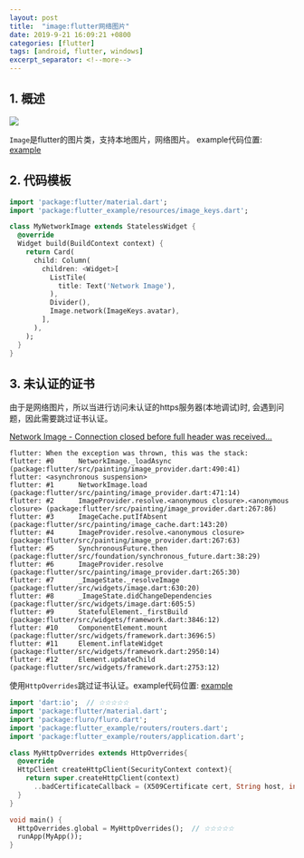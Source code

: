 ```yaml
---
layout: post
title:  "image:flutter网络图片"
date: 2019-9-21 16:09:21 +0800
categories: [flutter]
tags: [android, flutter, windows]
excerpt_separator: <!--more-->
---
```


## 1. 概述

<img src="https://img.shields.io/badge/flutter-v1.10.4--pre.53-blue" />

`Image`是flutter的图片类，支持本地图片，网络图片。
example代码位置: [example](https://github.com/kaisawind/flutter_example/tree/239f305467fc613063fb3906f339c0ef3820e0fc)

## 2. 代码模板

```dart
import 'package:flutter/material.dart';
import 'package:flutter_example/resources/image_keys.dart';

class MyNetworkImage extends StatelessWidget {
  @override
  Widget build(BuildContext context) {
    return Card(
      child: Column(
        children: <Widget>[
          ListTile(
            title: Text('Network Image'),
          ),
          Divider(),
          Image.network(ImageKeys.avatar),
        ],
      ),
    );
  }
}

```

## 3. 未认证的证书

由于是网络图片，所以当进行访问未认证的https服务器(本地调试)时, 会遇到问题，因此需要跳过证书认证。

[Network Image - Connection closed before full header was received...](https://github.com/flutter/flutter/issues/25107)

```text
flutter: When the exception was thrown, this was the stack:
flutter: #0      NetworkImage._loadAsync (package:flutter/src/painting/image_provider.dart:490:41)
flutter: <asynchronous suspension>
flutter: #1      NetworkImage.load (package:flutter/src/painting/image_provider.dart:471:14)
flutter: #2      ImageProvider.resolve.<anonymous closure>.<anonymous closure> (package:flutter/src/painting/image_provider.dart:267:86)
flutter: #3      ImageCache.putIfAbsent (package:flutter/src/painting/image_cache.dart:143:20)
flutter: #4      ImageProvider.resolve.<anonymous closure> (package:flutter/src/painting/image_provider.dart:267:63)
flutter: #5      SynchronousFuture.then (package:flutter/src/foundation/synchronous_future.dart:38:29)
flutter: #6      ImageProvider.resolve (package:flutter/src/painting/image_provider.dart:265:30)
flutter: #7      _ImageState._resolveImage (package:flutter/src/widgets/image.dart:630:20)
flutter: #8      _ImageState.didChangeDependencies (package:flutter/src/widgets/image.dart:605:5)
flutter: #9      StatefulElement._firstBuild (package:flutter/src/widgets/framework.dart:3846:12)
flutter: #10     ComponentElement.mount (package:flutter/src/widgets/framework.dart:3696:5)
flutter: #11     Element.inflateWidget (package:flutter/src/widgets/framework.dart:2950:14)
flutter: #12     Element.updateChild (package:flutter/src/widgets/framework.dart:2753:12)
```

使用`HttpOverrides`跳过证书认证。example代码位置: [example](https://github.com/kaisawind/flutter_example/tree/60c46100ebabd66daba5221e4bc588f2a1efef5e)


```dart
import 'dart:io';  // ☆☆☆☆☆
import 'package:flutter/material.dart';
import 'package:fluro/fluro.dart';
import 'package:flutter_example/routers/routers.dart';
import 'package:flutter_example/routers/application.dart';

class MyHttpOverrides extends HttpOverrides{
  @override
  HttpClient createHttpClient(SecurityContext context){
    return super.createHttpClient(context)
      ..badCertificateCallback = (X509Certificate cert, String host, int port)=> true;
  }
}

void main() {
  HttpOverrides.global = MyHttpOverrides();  // ☆☆☆☆☆
  runApp(MyApp());
}
```